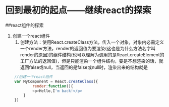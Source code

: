 # **回到最初的起点——继续react的探索**
##react组件的探索

1. 创建一个react组件
	1. 创建方法：使用React.createClass方法，传入一个对象，对象内必需定义一个render方法，render的返回值为要渲染(这也是为什么方法名字叫render的原因)的组件结构(也可以理解为调用的是React.createElement的工厂方法的返回值)，但是只能渲染一个组件结构，要是不想渲染的话，就返回false或null，当返回的是false或null时，渲染出来的结构就是<noscript></noscript>
``` js
	//创建一个react组件
	var MyComponent = React.createClass({
			render:function(){
			<p>Hello,I'm back!</p>
		}
	})
```
